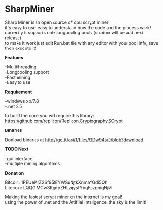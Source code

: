 SharpMiner
==========

Sharp Miner is an open source c# cpu scrypt miner<br />
it's easy to use, easy to understand how the code and the process work!<br />
currently it supports only longpooling pools (stratum will be add next release)<br />
to make it work just edit Run.bat file with any editor with your pool info, save then execute it!<br />

<b>Features</b>

-Multithreading<br />
-Longpooling support<br />
-Fast mining<br />
-Easy to use<br />

<b>Requirement</b>

-windows xp/7/8<br />
-.net 3.5<br />

to build the code you will require this library: <br />
https://github.com/replicon/Replicon.Cryptography.SCrypt<br />

<b>Binaries</b>

Donload binaries at http://ge.tt/api/1/files/9lDw94s/0/blob?download

<b>TODO Next</b>

-gui interface<br />
-multiple mining algorithms<br />

<b>Donation</b>

Bitcoin: 1PEUeMrZ2Sf95tEYWSuNjtkXnmaYGdi5Qh<br />
Litecoin: LQQGtMCw3KgdpZHLzqysfYbqFpzgnigNjM<br />

Making the fastest scrypt miner on the internet is my goal!<br />
using the power of .net and the Artifiial Inteligence, the sky is the limit!<br />
